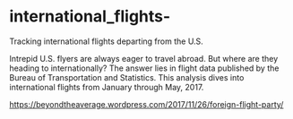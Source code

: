 # international_flights-
Tracking international flights departing from the U.S. 

Intrepid U.S. flyers are always eager to travel abroad. But where are they heading to internationally? The answer lies in flight data published by the Bureau of Transportation and Statistics. This analysis dives into international flights from January through May, 2017.

https://beyondtheaverage.wordpress.com/2017/11/26/foreign-flight-party/

